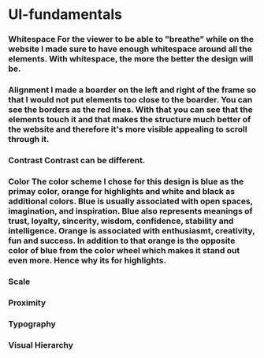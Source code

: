 # UI-fundamentals




<h3>Whitespace
  For the viewer to be able to "breathe" while on the website I made sure to have enough whitespace around all the elements.
  With whitespace, the more the better the design will be.

<h3>Alignment
  I made a boarder on the left and right of the frame so that I would not put elements too close to the boarder. You can see the borders as the red lines.
  With that you can see that the elements touch it and that makes the structure much better of the website and therefore it's more visible appealing to scroll through it.

<h3>Contrast
  Contrast can be different.

<h3>Color
  The color scheme I chose for this design is blue as the primay color, orange for highlights and white and black as additional colors.
  Blue is usually associated with open spaces, imagination, and inspiration. Blue also represents meanings of trust, loyalty, sincerity, wisdom, confidence, stability and intelligence.
  Orange is associated with enthusiasmt, creativity, fun and success.
  In addition to that orange is the opposite color of blue from the color wheel which makes it stand out even more. Hence why its for highlights.
  
<h3>Scale
  

<h3>Proximity

<h3>Typography

<h3>Visual Hierarchy
